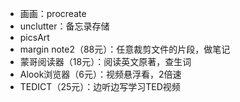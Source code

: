 <!--
 * @Author: JohnJeep
 * @Date: 2020-05-10 11:22:06
 * @LastEditTime: 2020-06-01 21:24:41
 * @LastEditors: Please set LastEditors
 * @Description: iPad付费APP
--> 

-   画画：procreate
-   unclutter：备忘录存储
-   picsArt
-   margin note2（88元）：任意裁剪文件的片段，做笔记
-   蒙哥阅读器（18元）：阅读英文原著，查生词
-   Alook浏览器（6元）：视频悬浮看，2倍速
-   TEDICT（25元）：边听边写学习TED视频